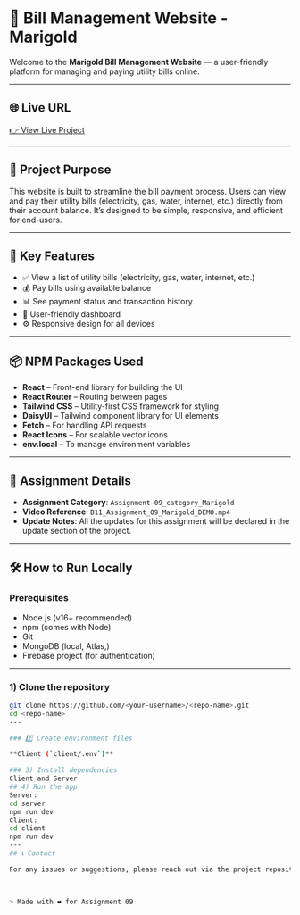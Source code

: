 # 🔌 Bill Management Website - Marigold

Welcome to the **Marigold Bill Management Website** — a user-friendly platform for managing and paying utility bills online.

---

## 🌐 Live URL

[👉 View Live Project]( https://my-a-9b-11-project.web.app)

---

## 📌 Project Purpose

This website is built to streamline the bill payment process. Users can view and pay their utility bills (electricity, gas, water, internet, etc.) directly from their account balance. It’s designed to be simple, responsive, and efficient for end-users.

---

## 🚀 Key Features

- ✅ View a list of utility bills (electricity, gas, water, internet, etc.)
- 💰 Pay bills using available balance
- 📊 See payment status and transaction history
- 👤 User-friendly dashboard
- ⚙️ Responsive design for all devices

---

## 📦 NPM Packages Used

- **React** – Front-end library for building the UI
- **React Router** – Routing between pages
- **Tailwind CSS** – Utility-first CSS framework for styling
- **DaisyUI** – Tailwind component library for UI elements
- **Fetch** – For handling API requests
- **React Icons** – For scalable vector icons
- **env.local** – To manage environment variables 

---

## 📁 Assignment Details

- **Assignment Category**: `Assignment-09_category_Marigold`
- **Video Reference**: `B11_Assignment_09_Marigold_DEMO.mp4`
- **Update Notes**: All the updates for this assignment will be declared in the update section of the project.

---
## 🛠 How to Run Locally

### Prerequisites
- Node.js (v16+ recommended)
- npm (comes with Node)
- Git
- MongoDB (local, Atlas,)
- Firebase project (for authentication)

---

### 1) Clone the repository
```bash
git clone https://github.com/<your-username>/<repo-name>.git
cd <repo-name>
---

### 2️⃣ Create environment files

**Client (`client/.env`)**  

### 3) Install dependencies
Client and Server
## 4) Run the app
Server:
cd server
npm run dev
Client:
cd client
npm run dev
---
## 📞 Contact

For any issues or suggestions, please reach out via the project repository or message the instructor directly.

---

> Made with ❤️ for Assignment 09
